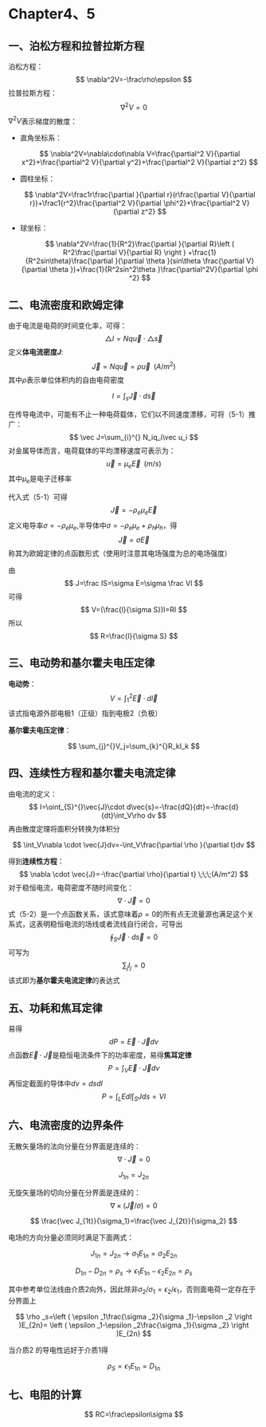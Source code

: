 # Chapter4、5

## 一、泊松方程和拉普拉斯方程

泊松方程：
$$
\nabla^2V=-\frac\rho\epsilon
$$
拉普拉斯方程：
$$
\nabla^2V=0
$$
$\nabla^2V$表示梯度的散度：

- 直角坐标系：

	$$
	\nabla^2V=\nabla\cdot\nabla V=\frac{\partial^2 V}{\partial x^2}+\frac{\partial^2 V}{\partial y^2}+\frac{\partial^2 V}{\partial z^2}
	$$

- 圆柱坐标：

	$$
	\nabla^2V=\frac1r\frac{\partial }{\partial r}(r\frac{\partial V}{\partial r})+\frac1{r^2}\frac{\partial^2 V}{\partial \phi^2}+\frac{\partial^2 V}{\partial z^2}
	$$

- 球坐标：

	$$
	\nabla^2V=\frac{1}{R^2}\frac{\partial }{\partial R}\left ( R^2\frac{\partial V}{\partial R}  \right ) +\frac{1}{R^2sin\theta}\frac{\partial }{\partial \theta }(sin\theta \frac{\partial V}{\partial \theta })+\frac{1}{R^2sin^2\theta }\frac{\partial^2V}{\partial \phi ^2}
	$$


## 二、电流密度和欧姆定律

由于电流是电荷的时间变化率，可得：
$$
\bigtriangleup I=Nq\vec{u}\cdot \bigtriangleup \vec{s}
$$
定义**体电流密度$J$**:
$$
\vec J=Nq\vec u=\rho\vec u\;\;(A/m^2)\tag{5-1}
$$
其中$\rho$表示单位体积内的自由电荷密度

$$
I=\int _s\vec{J}\cdot d\vec{s}
$$

在传导电流中，可能有不止一种电荷载体，它们以不同速度漂移，可将（5-1）推广：
$$
\vec J=\sum_{i}^{} N_iq_i\vec u_i
$$
对金属导体而言，电荷载体的平均漂移速度可表示为：
$$
\vec u=\mu_e\vec E\;\;(m/s)
$$
其中$\mu_e$是电子迁移率

代入式（5-1）可得
$$
\vec J=-\rho_e\mu_e\vec E
$$
定义电导率$\sigma=-\rho_e\mu_e$,半导体中$\sigma=-\rho_e\mu_e+\rho_h\mu_h$，得
$$
\vec J=\sigma\vec E
$$
称其为欧姆定律的点函数形式（使用时注意其电场强度为总的电场强度）

由
$$
J=\frac IS=\sigma E=\sigma \frac Vl
$$
可得
$$
V=(\frac{l}{\sigma S})I=RI
$$
所以
$$
R=\frac{l}{\sigma S}
$$

## 三、电动势和基尔霍夫电压定律

**电动势**：
$$
V =\int_{1}^{2} \vec{E} \cdot d\vec{l}
$$
该式指电源外部电极1（正级）指到电极2（负极）

**基尔霍夫电压定律**：

$$
\sum_{j}^{}V_j=\sum_{k}^{}R_kI_k
$$

## 四、连续性方程和基尔霍夫电流定律

由电流的定义：
$$
I=\oint_{S}^{}\vec{J}\cdot d\vec{s}=-\frac{dQ}{dt}=-\frac{d}{dt}\int_V\rho dv
$$
再由散度定理将面积分转换为体积分

$$
\int_V\nabla \cdot \vec{J}dv=-\int_V\frac{\partial \rho }{\partial t}dv  
$$

得到**连续性方程**：
$$
\nabla \cdot \vec{J}=-\frac{\partial \rho}{\partial t}  \;\;\;(A/m^2)
$$
对于稳恒电流，电荷密度不随时间变化：
$$
\nabla\cdot\vec J=0\tag{5-2}
$$
式（5-2）是一个点函数关系，该式意味着$\rho=0$的所有点无流量源也满足这个关系式，这表明稳恒电流的场线或者流线自行闭合，可导出
$$
\oint_S\vec J\cdot d\vec s=0
$$
可写为
$$
\sum_{j}I_j=0
$$
该式即为**基尔霍夫电流定律**的表达式

## 五、功耗和焦耳定律

易得
$$
dP=\vec E\cdot \vec Jdv
$$
点函数$\vec E\cdot\vec J$是稳恒电流条件下的功率密度，易得**焦耳定律**
$$
P=\int_V\vec E\cdot\vec Jdv
$$
再恒定截面的导体中$dv=dsdl$
$$
P=\int_L Edl\int_S Jds=VI
$$

## 六、电流密度的边界条件

无散矢量场的法向分量在分界面是连续的：
$$
\nabla\cdot \vec J=0
$$

$$
J_{1n}=J_{2n}
$$

无旋矢量场的切向分量在分界面是连续的：
$$
\nabla\times(\vec J/\sigma)=0
$$

$$
\frac{\vec J_{1t}}{\sigma_1}=\frac{\vec J_{2t}}{\sigma_2}
$$

电场的方向分量必须同时满足下面两式：  

$$
J_{1n}=J_{2n}\to \sigma _1E_{1n}=\sigma _2E_{2n}
$$

$$
D_{1n}-D_{2n}=\rho _s\to \epsilon _1E_{1n}-\epsilon _2E_{2n}=\rho _s
$$

其中参考单位法线由介质2向外，因此除非$\sigma_2/\sigma_1=\epsilon_2/\epsilon_1$，否则面电荷一定存在于分界面上

$$
\rho _s=\left ( \epsilon _1\frac{\sigma _2}{\sigma _1}-\epsilon _2  \right )E_{2n}= \left ( \epsilon _1-\epsilon _2\frac{\sigma _1}{\sigma _2}  \right )E_{2n} 
$$

当介质2 的导电性远好于介质1得

$$
\rho_S=\epsilon_1E_{1n}=D_{1n}
$$

## 七、电阻的计算

$$
RC=\frac\epsilon\sigma
$$



